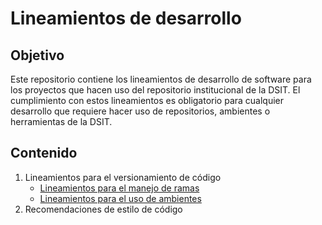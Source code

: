 # Lineamientos de desarrollo

## Objetivo

Este repositorio contiene los lineamientos de desarrollo de software para los proyectos que hacen uso del repositorio institucional de la DSIT. El cumplimiento con estos lineamientos es obligatorio para cualquier desarrollo que requiere hacer uso de repositorios, ambientes o herramientas de la DSIT.

## Contenido

1. Lineamientos para el versionamiento de código
	* [Lineamientos para el manejo de ramas](./versionamiento/BRANCHES.md)
	* [Lineamientos para el uso de ambientes](./versionamiento/ENVIRONMENTS.md)
2. Recomendaciones de estilo de código